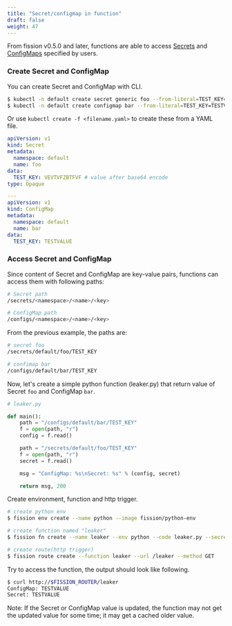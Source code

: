 ```yaml
---
title: "Secret/configmap in function"
draft: false
weight: 47
---
```

<!--
Picked up from previous version, can be improved.
-->

From fission v0.5.0 and later, functions are able to access [Secrets](https://kubernetes.io/docs/concepts/configuration/secret/) and [ConfigMaps](https://kubernetes.io/docs/concepts/storage/volumes/#configmap) specified by users.

### Create Secret and ConfigMap

You can create Secret and ConfigMap with CLI.

``` bash
$ kubectl -n default create secret generic foo --from-literal=TEST_KEY="TESTVALUE"
$ kubectl -n default create configmap bar --from-literal=TEST_KEY=TESTVALUE
```

Or use `kubectl create -f <filename.yaml>` to create these from a YAML file.

``` yaml
apiVersion: v1
kind: Secret
metadata:
  namespace: default
  name: foo
data:
  TEST_KEY: VEVTVFZBTFVF # value after base64 encode
type: Opaque

---
apiVersion: v1
kind: ConfigMap
metadata:
  namespace: default
  name: bar
data:
  TEST_KEY: TESTVALUE
```

### Access Secret and ConfigMap

Since content of Secret and ConfigMap are key-value pairs, functions can access them with following paths:

``` bash
# Secret path
/secrets/<namespace>/<name>/<key>

# ConfigMap path
/configs/<namespace>/<name>/<key>
```

From the previous example, the paths are:

``` bash
# secret foo
/secrets/default/foo/TEST_KEY

# confimap bar
/configs/default/bar/TEST_KEY
```

Now, let's create a simple python function (leaker.py) that return value of Secret `foo` and ConfigMap `bar`.

``` python
# leaker.py

def main():
    path = "/configs/default/bar/TEST_KEY"
    f = open(path, "r")
    config = f.read()

    path = "/secrets/default/foo/TEST_KEY"
    f = open(path, "r")
    secret = f.read()

    msg = "ConfigMap: %s\nSecret: %s" % (config, secret)

    return msg, 200
```


Create environment, function and http trigger.

``` bash
# create python env
$ fission env create --name python --image fission/python-env

# create function named "leaker"
$ fission fn create --name leaker --env python --code leaker.py --secret foo --configmap bar

# create route(http trigger)
$ fission route create --function leaker --url /leaker --method GET
```


Try to access the function, the output should look like following.

``` bash
$ curl http://$FISSION_ROUTER/leaker
ConfigMap: TESTVALUE
Secret: TESTVALUE
```

Note: If the Secret or ConfigMap value is updated, the function may not get the updated value for some time; it may get a cached older value.

